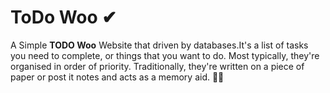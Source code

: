 # ToDo Woo ✔

A Simple **TODO Woo** Website that driven by databases.It's a list of tasks you need to complete, or things that you want to do. Most typically, they're organised in order of priority. Traditionally, they're written on a piece of paper or post it notes and acts as a memory aid. 📜📌
